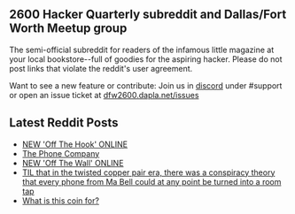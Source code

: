 ## 2600 Hacker Quarterly subreddit and Dallas/Fort Worth Meetup group
The semi-official subreddit for readers of the infamous little magazine at your local bookstore--full of goodies for the aspiring hacker. Please do not post links that violate the reddit's user agreement.

Want to see a new feature or contribute: 
Join us in [discord](https://dfw2600.dapla.net/chat) under #support or open an issue ticket at [dfw2600.dapla.net/issues](https://dfw2600.dapla.net/issues)

## Latest Reddit Posts
<!-- BLOG-POST-LIST:START -->
- [NEW 'Off The Hook' ONLINE](https://2600.com/hook/20-11-2024)
- [The Phone Company](https://www.reddit.com/r/2600/comments/1gvwuf6/the_phone_company/)
- [NEW 'Off The Wall' ONLINE](https://2600.com/wall/19-11-2024)
- [TIL that in the twisted copper pair era, there was a conspiracy theory that every phone from Ma Bell could at any point be turned into a room tap](https://www.reddit.com/r/2600/comments/1gt6ed4/til_that_in_the_twisted_copper_pair_era_there_was/)
- [What is this coin for?](https://www.reddit.com/r/2600/comments/1gt2q1h/what_is_this_coin_for/)
<!-- BLOG-POST-LIST:END -->

